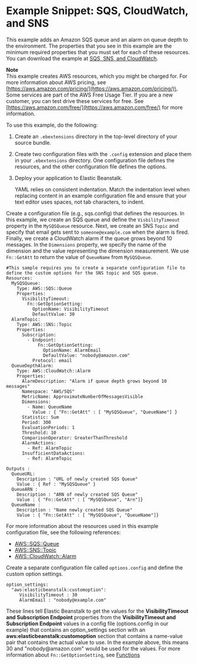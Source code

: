# Example Snippet: SQS, CloudWatch, and SNS<a name="customize-environment-resources-sqs"></a>

This example adds an Amazon SQS queue and an alarm on queue depth to the environment\. The properties that you see in this example are the minimum required properties that you must set for each of these resources\. You can download the example at [SQS, SNS, and CloudWatch](https://s3.amazonaws.com/elasticbeanstalk/extensions/SNS.config)\.

**Note**  
This example creates AWS resources, which you might be charged for\. For more information about AWS pricing, see [https://aws.amazon.com/pricing/](https://aws.amazon.com/pricing/)\. Some services are part of the AWS Free Usage Tier\. If you are a new customer, you can test drive these services for free\. See [https://aws.amazon.com/free/](https://aws.amazon.com/free/) for more information\.

To use this example, do the following:

1. Create an `.ebextensions` directory in the top\-level directory of your source bundle\. 

1. Create two configuration files with the `.config` extension and place them in your `.ebextensions` directory\. One configuration file defines the resources, and the other configuration file defines the options\.

1. Deploy your application to Elastic Beanstalk\.

   YAML relies on consistent indentation\. Match the indentation level when replacing content in an example configuration file and ensure that your text editor uses spaces, not tab characters, to indent\.

Create a configuration file \(e\.g\., sqs\.config\) that defines the resources\. In this example, we create an SQS queue and define the `VisbilityTimeout` property in the `MySQSQueue` resource\. Next, we create an SNS `Topic` and specify that email gets sent to `someone@example.com` when the alarm is fired\. Finally, we create a CloudWatch alarm if the queue grows beyond 10 messages\. In the `Dimensions` property, we specify the name of the dimension and the value representing the dimension measurement\. We use `Fn::GetAtt` to return the value of `QueueName` from `MySQSQueue`\.

```
#This sample requires you to create a separate configuration file to define the custom options for the SNS topic and SQS queue.
Resources:
  MySQSQueue:
    Type: AWS::SQS::Queue
    Properties: 
      VisibilityTimeout:
        Fn::GetOptionSetting:
          OptionName: VisibilityTimeout
          DefaultValue: 30
  AlarmTopic:
    Type: AWS::SNS::Topic
    Properties: 
      Subscription:
        - Endpoint:
            Fn::GetOptionSetting:
              OptionName: AlarmEmail
              DefaultValue: "nobody@amazon.com"
          Protocol: email
  QueueDepthAlarm:
    Type: AWS::CloudWatch::Alarm
    Properties:
      AlarmDescription: "Alarm if queue depth grows beyond 10 messages"
      Namespace: "AWS/SQS"
      MetricName: ApproximateNumberOfMessagesVisible
      Dimensions:
        - Name: QueueName
          Value : { "Fn::GetAtt" : [ "MySQSQueue", "QueueName"] }
      Statistic: Sum
      Period: 300
      EvaluationPeriods: 1
      Threshold: 10
      ComparisonOperator: GreaterThanThreshold
      AlarmActions:
        - Ref: AlarmTopic
      InsufficientDataActions:
        - Ref: AlarmTopic

Outputs :
  QueueURL: 
    Description : "URL of newly created SQS Queue"
    Value : { Ref : "MySQSQueue" }
  QueueARN :
    Description : "ARN of newly created SQS Queue"
    Value : { "Fn::GetAtt" : [ "MySQSQueue", "Arn"]}
  QueueName :
    Description : "Name newly created SQS Queue"
    Value : { "Fn::GetAtt" : [ "MySQSQueue", "QueueName"]}
```

For more information about the resources used in this example configuration file, see the following references: 
+ [AWS::SQS::Queue](https://docs.aws.amazon.com/AWSCloudFormation/latest/UserGuide/aws-properties-sqs-queues.html)
+ [AWS::SNS::Topic](https://docs.aws.amazon.com/AWSCloudFormation/latest/UserGuide/aws-properties-sns-topic.html)
+ [AWS::CloudWatch::Alarm](https://docs.aws.amazon.com/AWSCloudFormation/latest/UserGuide/aws-properties-cw-alarm.html)

Create a separate configuration file called `options.config` and define the custom option settings\.

```
option_settings:
  "aws:elasticbeanstalk:customoption":
     VisibilityTimeout : 30
     AlarmEmail : "nobody@example.com"
```

These lines tell Elastic Beanstalk to get the values for the **VisibilityTimeout and Subscription Endpoint** properties from the **VisibilityTimeout and Subscription Endpoint** values in a config file \(options\.config in our example\) that contains an option\_settings section with an **aws:elasticbeanstalk:customoption** section that contains a name\-value pair that contains the actual value to use\. In the example above, this means 30 and "nobody@amazon\.com" would be used for the values\. For more information about `Fn::GetOptionSetting`, see [Functions](ebextensions-functions.md)